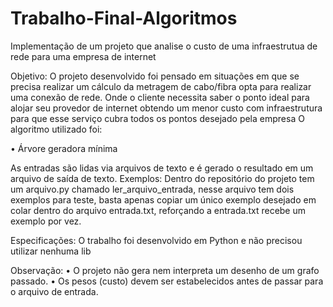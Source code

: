 # Trabalho-Final-Algoritmos
Implementação de um projeto que analise o custo de uma infraestrutua de rede para uma empresa de internet


Objetivo: O projeto desenvolvido foi pensado em situações em que se precisa realizar um cálculo da metragem de cabo/fibra opta para realizar uma conexão de rede.
Onde o cliente necessita saber o ponto ideal para alojar seu provedor de internet obtendo um menor custo com infraestrutura para que esse serviço cubra todos os pontos desejado pela empresa
O algoritmo utilizado foi:

• Árvore geradora mínima

As entradas são lidas via arquivos de texto e é gerado o resultado em um arquivo de saída de texto.
Exemplos: Dentro do repositório do projeto tem um arquivo.py chamado ler_arquivo_entrada, nesse arquivo tem dois exemplos para teste, basta apenas copiar um único exemplo desejado em colar dentro do arquivo entrada.txt, reforçando a entrada.txt recebe um exemplo por vez.

Especificações: O trabalho foi desenvolvido em Python e não precisou utilizar nenhuma lib 

Observação:
• O projeto não gera nem interpreta um desenho de um grafo passado. 
• Os pesos (custo) devem ser estabelecidos antes de passar para o arquivo de entrada.
